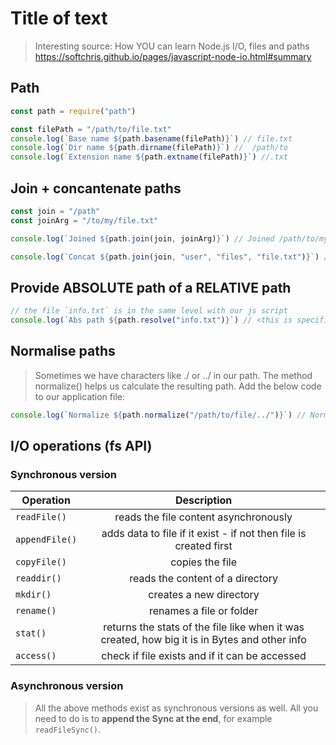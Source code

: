 # Title of text

> Interesting source: How YOU can learn Node.js I/O, files and paths https://softchris.github.io/pages/javascript-node-io.html#summary

## Path

```js
const path = require("path")

const filePath = "/path/to/file.txt"
console.log(`Base name ${path.basename(filePath)}`) // file.txt
console.log(`Dir name ${path.dirname(filePath)}`) //  /path/to
console.log(`Extension name ${path.extname(filePath)}`) //.txt
```

## Join + concantenate paths

```js
const join = "/path"
const joinArg = "/to/my/file.txt"

console.log(`Joined ${path.join(join, joinArg)}`) // Joined /path/to/my/file.txt

console.log(`Concat ${path.join(join, "user", "files", "file.txt")}`) //Concat /path/user/files/file.txt
```

## Provide ABSOLUTE path of a RELATIVE path

```js
// the file `info.txt` is in the same level with our js script
console.log(`Abs path ${path.resolve("info.txt")}`) // <this is specific to your system>/info.txt
```

## Normalise paths

> Sometimes we have characters like ./ or ../ in our path. The method normalize() helps us calculate the resulting path. Add the below code to our application file:

```js
console.log(`Normalize ${path.normalize("/path/to/file/../")}`) // Normalize /path/to/
```

## I/O operations (fs API)

### Synchronous version

| Operation      |                                          Description                                          |
| -------------- | :-------------------------------------------------------------------------------------------: |
| `readFile()`   |                             reads the file content asynchronously                             |
| `appendFile()` |               adds data to file if it exist - if not then file is created first               |
| `copyFile()`   |                                        copies the file                                        |
| `readdir()`    |                               reads the content of a directory                                |
| `mkdir()`      |                                    creates a new directory                                    |
| `rename()`     |                                   renames a file or folder                                    |
| `stat()`       | returns the stats of the file like when it was created, how big it is in Bytes and other info |
| `access()`     |                        check if file exists and if it can be accessed                         |

### Asynchronous version

> All the above methods exist as synchronous versions as well. All you need to do is to **append the Sync at the end**, for example `readFileSync()`.
